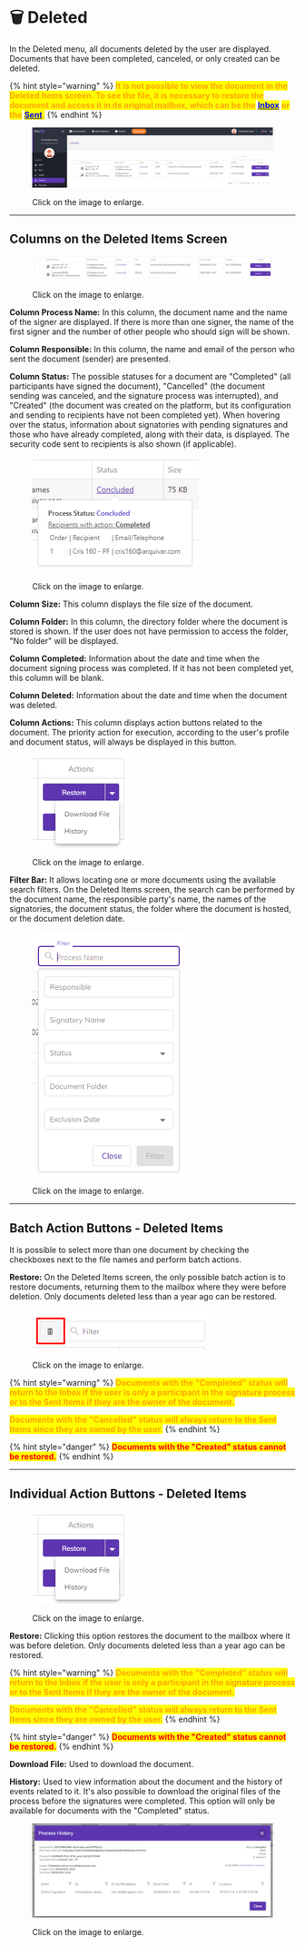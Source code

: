 # 🗑️ Deleted

In the Deleted menu, all documents deleted by the user are displayed. Documents that have been completed, canceled, or only created can be deleted.&#x20;

{% hint style="warning" %}
<mark style="color:orange;">**It is not possible to view the document in the Deleted Items screen. To see the file, it is necessary to restore the document and access it in its original mailbox, which can be the**</mark> [<mark style="color:blue;">**Inbox**</mark>](inbox.md) <mark style="color:orange;">**or the**</mark> [<mark style="color:blue;">**Sent**</mark>](sent.md)<mark style="color:orange;">**.**</mark>&#x20;
{% endhint %}

<figure><img src="../.gitbook/assets/01 (2).png" alt=""><figcaption><p>Click on the image to enlarge.</p></figcaption></figure>

***

## Columns on the Deleted Items Screen&#x20;

<figure><img src="../.gitbook/assets/02 (2).png" alt=""><figcaption><p>Click on the image to enlarge.</p></figcaption></figure>

**Column Process Name:** In this column, the document name and the name of the signer are displayed. If there is more than one signer, the name of the first signer and the number of other people who should sign will be shown.&#x20;

**Column Responsible:** In this column, the name and email of the person who sent the document (sender) are presented.&#x20;

**Column Status:** The possible statuses for a document are "Completed" (all participants have signed the document), "Cancelled" (the document sending was canceled, and the signature process was interrupted), and "Created" (the document was created on the platform, but its configuration and sending to recipients have not been completed yet). When hovering over the status, information about signatories with pending signatures and those who have already completed, along with their data, is displayed. The security code sent to recipients is also shown (if applicable).&#x20;

<figure><img src="../.gitbook/assets/03 (1) (1) (1).png" alt=""><figcaption><p>Click on the image to enlarge.</p></figcaption></figure>

**Column Size:** This column displays the file size of the document.&#x20;

**Column Folder:** In this column, the directory folder where the document is stored is shown. If the user does not have permission to access the folder, "No folder" will be displayed.&#x20;

**Column Completed:** Information about the date and time when the document signing process was completed. If it has not been completed yet, this column will be blank.&#x20;

**Column Deleted:** Information about the date and time when the document was deleted.&#x20;

**Column Actions:** This column displays action buttons related to the document. The priority action for execution, according to the user's profile and document status, will always be displayed in this button.&#x20;

<figure><img src="../.gitbook/assets/05 (1) (1) (1).png" alt=""><figcaption><p>Click on the image to enlarge.</p></figcaption></figure>

**Filter Bar:** It allows locating one or more documents using the available search filters. On the Deleted Items screen, the search can be performed by the document name, the responsible party's name, the names of the signatories, the document status, the folder where the document is hosted, or the document deletion date.&#x20;

<figure><img src="../.gitbook/assets/04 (1) (1) (1).png" alt=""><figcaption><p>Click on the image to enlarge.</p></figcaption></figure>

***

## Batch Action Buttons - Deleted Items&#x20;

It is possible to select more than one document by checking the checkboxes next to the file names and perform batch actions.&#x20;

**Restore:** On the Deleted Items screen, the only possible batch action is to restore documents, returning them to the mailbox where they were before deletion. Only documents deleted less than a year ago can be restored.&#x20;

<figure><img src="../.gitbook/assets/07 (1) (1).png" alt=""><figcaption><p>Click on the image to enlarge.</p></figcaption></figure>

{% hint style="warning" %}
<mark style="color:orange;">**Documents with the "Completed" status will return to the Inbox if the user is only a participant in the signature process or to the Sent Items if they are the owner of the document.**</mark>&#x20;

<mark style="color:orange;">**Documents with the "Cancelled" status will always return to the Sent Items since they are owned by the user.**</mark>&#x20;
{% endhint %}

{% hint style="danger" %}
<mark style="color:red;">**Documents with the "Created" status cannot be restored.**</mark>&#x20;
{% endhint %}

***

## Individual Action Buttons - Deleted Items&#x20;

<figure><img src="../.gitbook/assets/05 (2).png" alt=""><figcaption><p>Click on the image to enlarge.</p></figcaption></figure>

**Restore:** Clicking this option restores the document to the mailbox where it was before deletion. Only documents deleted less than a year ago can be restored.&#x20;

{% hint style="warning" %}
<mark style="color:orange;">**Documents with the "Completed" status will return to the Inbox if the user is only a participant in the signature process or to the Sent Items if they are the owner of the document.**</mark>&#x20;

<mark style="color:orange;">**Documents with the "Cancelled" status will always return to the Sent Items since they are owned by the user.**</mark>&#x20;
{% endhint %}

{% hint style="danger" %}
<mark style="color:red;">**Documents with the "Created" status cannot be restored.**</mark>&#x20;
{% endhint %}

**Download File:** Used to download the document.&#x20;

**History:** Used to view information about the document and the history of events related to it. It's also possible to download the original files of the process before the signatures were completed. This option will only be available for documents with the "Completed" status.&#x20;

<figure><img src="../.gitbook/assets/06 (1) (1) (1).png" alt=""><figcaption><p>Click on the image to enlarge.</p></figcaption></figure>
